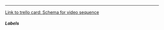 

---

[Link to trello card: Schema for video sequence](https://trello.com/c/kVZZa009)

##### Labels

